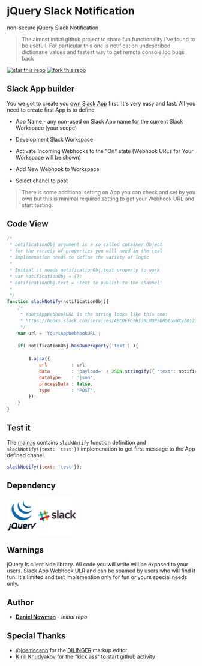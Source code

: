 # jQuery Slack Notification
non-secure jQuery Slack Notification

> The almost initial github project to share fun functionality I've found to be usefull.
> For particular this one is notification undescribed dictionarie values and 
> fastest way to get remote console.log bugs back

[![star this repo](http://githubbadges.com/star.svg?user=newmandani&repo=jQuerySlackNotification&style=flat)](https://github.com/newmandani/jQuerySlackNotification) [![fork this repo](http://githubbadges.com/fork.svg?user=newmandani&repo=jQuerySlackNotification&style=flat)](https://github.com/newmandani/jQuerySlackNotification/fork)

## Slack App builder
You'we got to create you [own Slack App](https://api.slack.com/apps?new_app=1) first.
It's very easy and fast. All you need to create first App is to define
- App Name - any non-used on Slack App name for the current Slack Workspace (your scope) 
- Development Slack Workspace

- Activate Incoming Webhooks to the "On" state (Webhook URLs for Your Workspace will be shown)
- Add New Webhook to Workspace
- Select chanel to post

> There is some additional setting on App you can check and set by you own
> but this is minimal required setting to get your Webhook URL and start testing.

## Code View
```javascript
/*
 * notificationObj argument is a so called cotainer Object
 * for the variety of properties you will need in the real 
 * implemenation needs to define the variety of logic
 *
 * Initial it needs notificationObj.text property to work
 * var notificationObj = {};
 * notificationObj.text = 'Text to publish to the channel'
 *
 */
function slackNotify(notificationObj){
    /*
     * YoursAppWebhookURL is the string looks like this one:
     * https://hooks.slack.com/services/ABCDEFG/HIJKLMOP/QRStUvWXyZ0123456
     */
    var url = 'YoursAppWebhookURL';

    if( notificationObj.hasOwnProperty('text') ){

        $.ajax({
            url         : url,
            data        : 'payload=' + JSON.stringify({ 'text': notificationObj.text }),
            dataType    : 'json',
            processData : false,
            type        : 'POST',
        });
    }
}
```


## Test it
The [main.js](https://raw.githubusercontent.com/newmandani/jQuerySlackNotification/master/main.js) contains `slackNotify` function definition and `slackNotify({text: 'test'})` implemenation to get first message to the App defined chanel.
```javascript
slackNotify({text: 'test'});
```

## Dependency
<a href="https://cdnjs.com/libraries/jquery/1.12.4" target="_blank"><img src="https://raw.githubusercontent.com/newmandani/jQuerySlackNotification/master/misc/jquery_ico.gif" width="80px" valign="middle" style="vertical-align: middle;"></a> 
<a href="https://slack.com" target="_blank"><img src="https://raw.githubusercontent.com/newmandani/jQuerySlackNotification/master/misc/slack_ico.png" width="100px" valign="middle" style="vertical-align: middle;"></a>

## Warnings
jQuery is client side library. All code you will write will be exposed to your users.
Slack App Webhook ULR and can be spamed by users who will find it fun.
It's limited and test implemention only for fun or yours special needs only.

## Author
* **[Daniel Newman](https://github.com/newmandani/)** - *Initial repo*

## Special Thanks
- [@joemccann](https://twitter.com/joemccann) for the [DILINGER](https://dillinger.io/) markup editor
- [Kirill Khudyakov](https://github.com/adevelopers/) for the "kick ass" to start github activity
